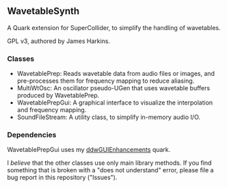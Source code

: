 ## WavetableSynth

A Quark extension for SuperCollider, to simplify the handling of wavetables.

GPL v3, authored by James Harkins.

### Classes

- WavetablePrep: Reads wavetable data from audio files or images, and pre-processes them for frequency mapping to reduce aliasing.
-  MultiWtOsc: An oscillator pseudo-UGen that uses wavetable buffers produced by WavetablePrep.
- WavetablePrepGui: A graphical interface to visualize the interpolation and frequency mapping.
- SoundFileStream: A utility class, to simplify in-memory audio I/O.

### Dependencies

WavetablePrepGui uses my [ddwGUIEnhancements](https://github.com/jamshark70/ddwGUIEnhancements) quark.

I *believe* that the other classes use only main library methods. If you find something that is broken with a "does not understand" error, please file a bug report in this repository ("Issues").